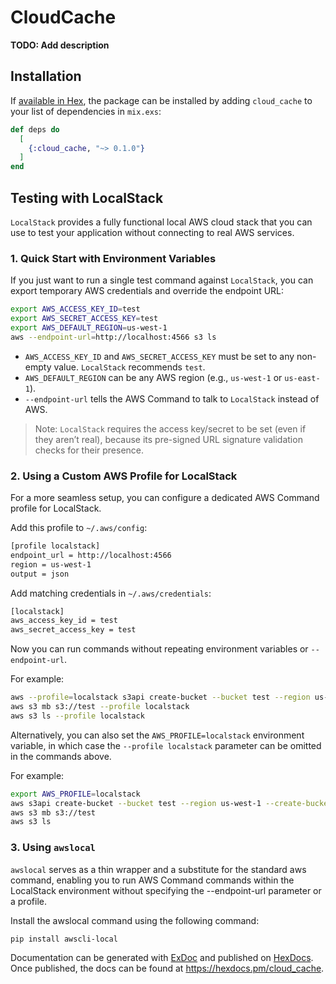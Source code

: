 # CloudCache

**TODO: Add description**

## Installation

If [available in Hex](https://hex.pm/docs/publish), the package can be installed
by adding `cloud_cache` to your list of dependencies in `mix.exs`:

```elixir
def deps do
  [
    {:cloud_cache, "~> 0.1.0"}
  ]
end
```

## Testing with LocalStack

`LocalStack` provides a fully functional local AWS cloud stack
that you can use to test your application without connecting
to real AWS services.

### 1. Quick Start with Environment Variables

If you just want to run a single test command against `LocalStack`,
you can export temporary AWS credentials and override the endpoint URL:

```sh
export AWS_ACCESS_KEY_ID=test
export AWS_SECRET_ACCESS_KEY=test
export AWS_DEFAULT_REGION=us-west-1
aws --endpoint-url=http://localhost:4566 s3 ls
```

* `AWS_ACCESS_KEY_ID` and `AWS_SECRET_ACCESS_KEY` must be set to any non-empty value.
`LocalStack` recommends `test`.
* `AWS_DEFAULT_REGION` can be any AWS region (e.g., `us-west-1` or `us-east-1`).
* `--endpoint-url` tells the AWS Command to talk to `LocalStack` instead of AWS.

> Note: `LocalStack` requires the access key/secret to be set (even if they aren’t real),
> because its pre-signed URL signature validation checks for their presence.

### 2. Using a Custom AWS Profile for LocalStack

For a more seamless setup, you can configure a dedicated AWS Command profile for LocalStack.

Add this profile to `~/.aws/config`:

```sh
[profile localstack]
endpoint_url = http://localhost:4566
region = us-west-1
output = json
```

Add matching credentials in `~/.aws/credentials`:

```sh
[localstack]
aws_access_key_id = test
aws_secret_access_key = test
```

Now you can run commands without repeating environment variables or `--endpoint-url`.

For example:

```sh
aws --profile=localstack s3api create-bucket --bucket test --region us-west-1 --create-bucket-configuration LocationConstraint=us-west-1
aws s3 mb s3://test --profile localstack
aws s3 ls --profile localstack
```

Alternatively, you can also set the `AWS_PROFILE=localstack` environment variable,
in which case the `--profile localstack` parameter can be omitted in the commands above.

For example:

```sh
export AWS_PROFILE=localstack
aws s3api create-bucket --bucket test --region us-west-1 --create-bucket-configuration LocationConstraint=us-west-1
aws s3 mb s3://test
aws s3 ls
```

### 3. Using `awslocal`

`awslocal` serves as a thin wrapper and a substitute for the standard aws command, enabling you to run AWS Command commands within the LocalStack environment without specifying the --endpoint-url parameter or a profile.

Install the awslocal command using the following command:

```sh
pip install awscli-local
```

Documentation can be generated with [ExDoc](https://github.com/elixir-lang/ex_doc)
and published on [HexDocs](https://hexdocs.pm). Once published, the docs can
be found at <https://hexdocs.pm/cloud_cache>.

